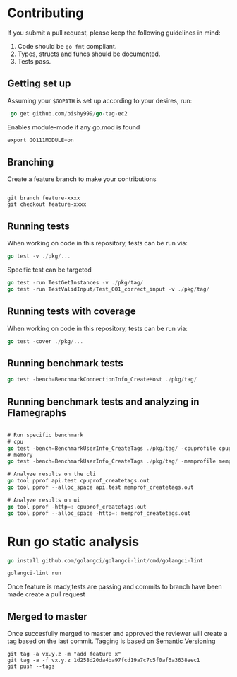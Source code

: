 # Contributing

If you submit a pull request, please keep the following guidelines in mind:

1. Code should be `go fmt` compliant.
2. Types, structs and funcs should be documented.
3. Tests pass.

## Getting set up

Assuming your `$GOPATH` is set up according to your desires, run:

```go
 go get github.com/bishy999/go-tag-ec2
```

Enables module-mode if any go.mod is found

```go
export GO111MODULE=on
```


## Branching

Create a feature branch to make your contributions

```git

git branch feature-xxxx
git checkout feature-xxxx

```
## Running tests

When working on code in this repository, tests can be run via:

```go
go test -v ./pkg/...
```


Specific test can be targeted

```go
go test -run TestGetInstances -v ./pkg/tag/
go test -run TestValidInput/Test_001_correct_input -v ./pkg/tag/
```

## Running tests with coverage

When working on code in this repository, tests can be run via:

```go
go test -cover ./pkg/...
```

## Running benchmark tests

```go
go test -bench=BenchmarkConnectionInfo_CreateHost ./pkg/tag/

```

## Running benchmark tests and analyzing in Flamegraphs

```go

# Run specific benchmark
# cpu
go test -bench=BenchmarkUserInfo_CreateTags ./pkg/tag/ -cpuprofile cpuprof_createtags.out
# memory
go test -bench=BenchmarkUserInfo_CreateTags ./pkg/tag/ -memprofile memprof_createtags.out

# Analyze results on the cli
go tool pprof api.test cpuprof_createtags.out
go tool pprof --alloc_space api.test memprof_createtags.out

# Analyze results on ui
go tool pprof -http=: cpuprof_createtags.out
go tool pprof --alloc_space -http=: memprof_createtags.out

```
# Run go static analysis
```go 
go install github.com/golangci/golangci-lint/cmd/golangci-lint

golangci-lint run
```


Once feature is ready,tests are passing and commits to branch have been made create a pull request


## Merged to master
Once succesfully merged to master and approved the reviewer will create a tag based on the last commit. Tagging is based on [Semantic Versioning](https://semver.org/)
```git
git tag -a vx.y.z -m "add feature x"
git tag -a -f vx.y.z 1d258d20da4ba97fcd19a7c7c5f0af6a3638eec1
git push --tags
```